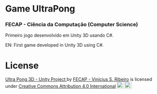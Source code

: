 # Game UltraPong 
### FECAP - Ciência da Computação (Computer Science)

Primeiro jogo desenvolvido em Unity 3D usando C#. 

EN: First game developed in Unity 3D using C#.



# License
<p xmlns:cc="http://creativecommons.org/ns#" xmlns:dct="http://purl.org/dc/terms/"><a property="dct:title" rel="cc:attributionURL" href="https://github.com/ViniSantos09/ProjectUnity_UltraPong_2024_1SM.git">Ultra Pong 3D - Unity Project </a> by <a rel="cc:attributionURL dct:creator" property="cc:attributionName" href="https://github.com/ViniSantos09">FECAP - Vinicius S. Ribeiro</a> is licensed under <a href="https://creativecommons.org/licenses/by/4.0/?ref=chooser-v1" target="_blank" rel="license noopener noreferrer" style="display:inline-block;">Creative Commons Attribution 4.0 International<img style="height:22px!important;margin-left:3px;vertical-align:text-bottom;" src="https://mirrors.creativecommons.org/presskit/icons/cc.svg?ref=chooser-v1" alt=""><img style="height:22px!important;margin-left:3px;vertical-align:text-bottom;" src="https://mirrors.creativecommons.org/presskit/icons/by.svg?ref=chooser-v1" alt=""></a></p>
